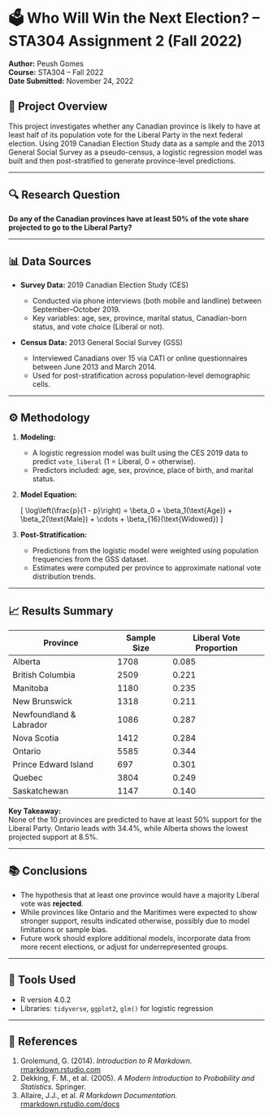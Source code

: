 # 🗳️ Who Will Win the Next Election? – STA304 Assignment 2 (Fall 2022)

**Author:** Peush Gomes  
**Course:** STA304 – Fall 2022  
**Date Submitted:** November 24, 2022  

## 📌 Project Overview

This project investigates whether any Canadian province is likely to have at least half of its population vote for the Liberal Party in the next federal election. Using 2019 Canadian Election Study data as a sample and the 2013 General Social Survey as a pseudo-census, a logistic regression model was built and then post-stratified to generate province-level predictions.

---

## 🔍 Research Question

**Do any of the Canadian provinces have at least 50% of the vote share projected to go to the Liberal Party?**

---

## 📊 Data Sources

- **Survey Data:** 2019 Canadian Election Study (CES)  
  - Conducted via phone interviews (both mobile and landline) between September–October 2019.
  - Key variables: age, sex, province, marital status, Canadian-born status, and vote choice (Liberal or not).

- **Census Data:** 2013 General Social Survey (GSS)  
  - Interviewed Canadians over 15 via CATI or online questionnaires between June 2013 and March 2014.
  - Used for post-stratification across population-level demographic cells.

---

## ⚙️ Methodology

1. **Modeling:**
   - A logistic regression model was built using the CES 2019 data to predict `vote_liberal` (1 = Liberal, 0 = otherwise).
   - Predictors included: age, sex, province, place of birth, and marital status.

2. **Model Equation:**

   \[
   \log\left(\frac{p}{1 - p}\right) = \beta_0 + \beta_1(\text{Age}) + \beta_2(\text{Male}) + \cdots + \beta_{16}(\text{Widowed})
   \]

3. **Post-Stratification:**
   - Predictions from the logistic model were weighted using population frequencies from the GSS dataset.
   - Estimates were computed per province to approximate national vote distribution trends.

---

## 📈 Results Summary

| Province               | Sample Size | Liberal Vote Proportion |
|------------------------|-------------|--------------------------|
| Alberta                | 1708        | 0.085                    |
| British Columbia       | 2509        | 0.221                    |
| Manitoba               | 1180        | 0.235                    |
| New Brunswick          | 1318        | 0.211                    |
| Newfoundland & Labrador| 1086        | 0.287                    |
| Nova Scotia            | 1412        | 0.284                    |
| Ontario                | 5585        | 0.344                    |
| Prince Edward Island   | 697         | 0.301                    |
| Quebec                 | 3804        | 0.249                    |
| Saskatchewan           | 1147        | 0.140                    |

**Key Takeaway:**  
None of the 10 provinces are predicted to have at least 50% support for the Liberal Party. Ontario leads with 34.4%, while Alberta shows the lowest projected support at 8.5%.

---

## 📚 Conclusions

- The hypothesis that at least one province would have a majority Liberal vote was **rejected**.
- While provinces like Ontario and the Maritimes were expected to show stronger support, results indicated otherwise, possibly due to model limitations or sample bias.
- Future work should explore additional models, incorporate data from more recent elections, or adjust for underrepresented groups.

---

## 🧪 Tools Used

- R version 4.0.2  
- Libraries: `tidyverse`, `ggplot2`, `glm()` for logistic regression

---

## 📖 References

1. Grolemund, G. (2014). *Introduction to R Markdown.* [rmarkdown.rstudio.com](https://rmarkdown.rstudio.com/articles_intro.html)  
2. Dekking, F. M., et al. (2005). *A Modern Introduction to Probability and Statistics.* Springer.  
3. Allaire, J.J., et al. *R Markdown Documentation.* [rmarkdown.rstudio.com/docs](https://rmarkdown.rstudio.com/docs/)